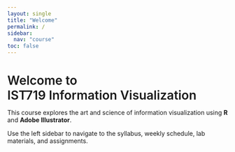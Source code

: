 ```yaml
---
layout: single
title: "Welcome"
permalink: /
sidebar:
  nav: "course"
toc: false
---
```


<h1 style="font-size: 1.75rem; font-weight: 600; margin-bottom: 0.25em;">
  Welcome to IST719&nbsp;Information&nbsp;Visualization
</h1>

<p>This course explores the art and science of information visualization using <strong>R</strong> and <strong>Adobe Illustrator</strong>.</p>

<p>Use the left sidebar to navigate to the syllabus, weekly schedule, lab materials, and assignments.</p>

